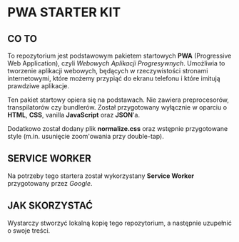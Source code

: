 # PWA STARTER KIT

## CO TO

To repozytorium jest podstawowym pakietem startowych **PWA** (Progressive Web Application), czyli *Webowych Aplikacji Progresywnych*.
Umożliwia to tworzenie aplikacji webowych, będących w rzeczywistości stronami internetowymi, które możemy przypiąć do ekranu telefonu i które imitują prawdziwe aplikacje.

Ten pakiet startowy opiera się na podstawach. Nie zawiera preprocesorów, transpilatorów czy bundlerów. 
Został przygotowany wyłącznie w oparciu o **HTML**, **CSS**, vanilla **JavaScript** oraz **JSON**'a.

Dodatkowo został dodany plik **normalize.css** oraz wstępnie przygotowane style (m.in. usunięcie zoom'owania przy double-tap).

## SERVICE WORKER

Na potrzeby tego startera został wykorzystany **Service Worker** przygotowany przez *Google*.

## JAK SKORZYSTAĆ

Wystarczy stworzyć lokalną kopię tego repozytorium, a następnie uzupełnić o swoje treści.
